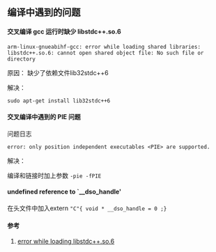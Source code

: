 ## 编译中遇到的问题

#### 交叉编译 gcc 运行时缺少 libstdc++.so.6

``` text
arm-linux-gnueabihf-gcc: error while loading shared libraries: libstdc++.so.6: cannot open shared object file: No such file or directory
```

原因： 缺少了依赖文件lib32stdc++6

解决：

``` shell
sudo apt-get install lib32stdc++6
```

#### 交叉编译中遇到的 PIE 问题

问题日志

``` text
error: only position independent executables <PIE> are supported.
```

解决：

编译和链接时加上参数 `-pie -fPIE`

#### undefined reference to `__dso_handle'

在头文件中加入extern  `"C"{ void * __dso_handle = 0 ;}`

#### 参考

1. [error while loading libstdc++.so.6](https://jingyan.baidu.com/article/cdddd41c820b5d53cb00e100.html)